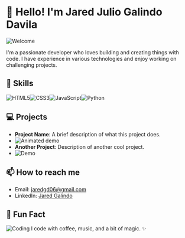 # 👋 Hello! I'm Jared Julio Galindo Davila

![Welcome](https://media.giphy.com/media/xT9IgG50Fb7Mi0prBC/giphy.gif)

I'm a passionate developer who loves building and creating things with code. I have experience in various technologies and enjoy working on challenging projects.

## 🚀 Skills

<div style="display: flex; flex-wrap: wrap;">
  <img src="https://img.shields.io/badge/HTML5-E34F26?style=for-the-badge&logo=html5&logoColor=white" alt="HTML5">
  <img src="https://img.shields.io/badge/CSS3-1572B6?style=for-the-badge&logo=css3&logoColor=white" alt="CSS3">
  <img src="https://img.shields.io/badge/JavaScript-F7DF1E?style=for-the-badge&logo=javascript&logoColor=black" alt="JavaScript">
  <img src="https://img.shields.io/badge/Python-3776AB?style=for-the-badge&logo=python&logoColor=white" alt="Python">
</div>

## 💻 Projects

- **Project Name**: A brief description of what this project does.
- ![Animated demo](https://media.giphy.com/media/3ohzdUumYB2TWWFqqA/giphy.gif)
- **Another Project**: Description of another cool project.
- ![Demo](https://media.giphy.com/media/2wZr80t6F9scM/giphy.gif)

## 📫 How to reach me

- Email: jaredgd06@gmail.com
- LinkedIn: [Jared Galindo](https://www.linkedin.com/in/jared-galindo-3608552a4/)

## 🌟 Fun Fact

![Coding](https://media.giphy.com/media/l0MYt5jPR6QX5pnqM/giphy.gif)
I code with coffee, music, and a bit of magic. ✨


